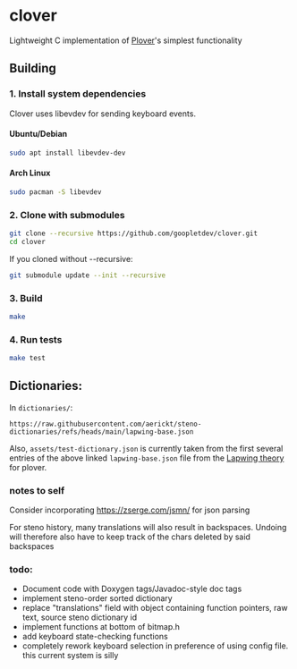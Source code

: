 # clover
Lightweight C implementation of [Plover](https://github.com/openstenoproject/plover)'s simplest functionality 

## Building
### 1. Install system dependencies
Clover uses libevdev for sending keyboard events.
#### Ubuntu/Debian
```bash
sudo apt install libevdev-dev
```
#### Arch Linux
```bash
sudo pacman -S libevdev
```
### 2. Clone with submodules
```bash
git clone --recursive https://github.com/goopletdev/clover.git
cd clover
```
If you cloned without --recursive:
```bash
git submodule update --init --recursive
```
### 3. Build
```bash
make
```
### 4. Run tests
```bash
make test
```

## Dictionaries:
In `dictionaries/`:
```
https://raw.githubusercontent.com/aerickt/steno-dictionaries/refs/heads/main/lapwing-base.json
```
Also, `assets/test-dictionary.json` is currently taken from the first several entries of the above linked `lapwing-base.json` file from the [Lapwing theory](https://github.com/aerickt/steno-dictionaries) for plover. 

### notes to self
Consider incorporating https://zserge.com/jsmn/ for json parsing

For steno history, many translations will also result in backspaces. Undoing will therefore also have to keep track of the chars deleted by said backspaces

### todo:
- Document code with Doxygen tags/Javadoc-style doc tags
- implement steno-order sorted dictionary
- replace "translations" field with object containing function pointers, raw text, source steno dictionary id
- implement functions at bottom of bitmap.h
- add keyboard state-checking functions
- completely rework keyboard selection in preference of using config file. this current system is silly


